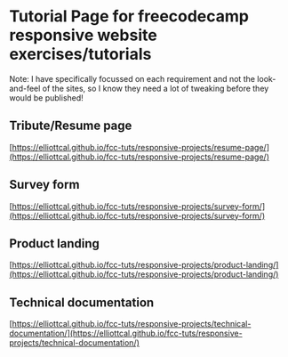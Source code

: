 # Tutorial Page for freecodecamp responsive website exercises/tutorials
Note: I have specifically focussed on each requirement and not the look-and-feel of the sites, so I know they need a lot of tweaking before they would be published!

## Tribute/Resume page
[https://elliottcal.github.io/fcc-tuts/responsive-projects/resume-page/](https://elliottcal.github.io/fcc-tuts/responsive-projects/resume-page/)

## Survey form
[https://elliottcal.github.io/fcc-tuts/responsive-projects/survey-form/](https://elliottcal.github.io/fcc-tuts/responsive-projects/survey-form/)

## Product landing
[https://elliottcal.github.io/fcc-tuts/responsive-projects/product-landing/](https://elliottcal.github.io/fcc-tuts/responsive-projects/product-landing/)

## Technical documentation
[https://elliottcal.github.io/fcc-tuts/responsive-projects/technical-documentation/](https://elliottcal.github.io/fcc-tuts/responsive-projects/technical-documentation/)